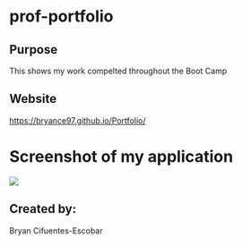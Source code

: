 # prof-portfolio

## Purpose

This shows my work compelted throughout the Boot Camp


## Website

https://bryance97.github.io/Portfolio/


# Screenshot of my application

![](./assets/image/portfolio.jpg)



## Created by:

 Bryan Cifuentes-Escobar
